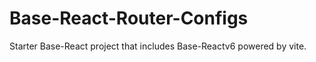 # Base-React-Router-Configs

Starter Base-React project that includes Base-Reactv6 powered by vite.



